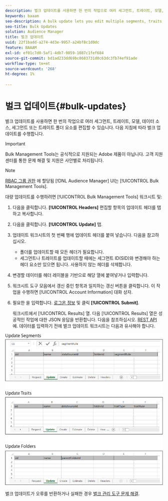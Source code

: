 ```yaml
---
description: 벌크 업데이트를 사용하면 한 번의 작업으로 여러 세그먼트, 트레이트, 모델, 데이터 소스, 세그먼트 또는 트레이트 폴더 요소를 편집할 수 있습니다. 다음 지침에 따라 벌크 업데이트를 수행합니다.
keywords: baaam
seo-description: A bulk update lets you edit multiple segments, traits, models, data sources, and segment or trait folder elements in a single operation. Follow these instructions to make bulk updates.
seo-title: Bulk Updates
solution: Audience Manager
title: 벌크 업데이트
uuid: 22f1badd-a274-4d3e-9957-a24bf8c1d0dc
feature: BAAAM
exl-id: ef01c7d0-5af1-4db7-9859-1087c1fef684
source-git-commit: bd1ad233dd69bc8683731d0c63dc3fb74ef91ade
workflow-type: tm+mt
source-wordcount: '268'
ht-degree: 1%

---
```


# 벌크 업데이트{#bulk-updates}

벌크 업데이트를 사용하면 한 번의 작업으로 여러 세그먼트, 트레이트, 모델, 데이터 소스, 세그먼트 또는 트레이트 폴더 요소를 편집할 수 있습니다. 다음 지침에 따라 벌크 업데이트를 수행합니다.

>[!IMPORTANT]
>
>Bulk Management Tools는 공식적으로 지원되는 Adobe 제품이 아닙니다. 고객 지원 센터를 통한 문제 해결 및 지원은 사안별로 처리됩니다.

<!-- 

t_bulk_updates.xml

 -->

>[!NOTE]
>
>[RBAC 그룹 권한](../../features/administration/administration-overview.md) 에 할당됨 [!DNL Audience Manager] UI는 [!UICONTROL Bulk Management Tools].

대량 업데이트를 수행하려면 [!UICONTROL Bulk Management Tools] 워크시트 및:

1. 다음을 클릭합니다. **[!UICONTROL Headers]** 편집할 항목의 업데이트 헤더를 탭하고 복사합니다.
2. 다음을 클릭합니다. **[!UICONTROL Update]** 탭.
3. 업데이트 워크시트의 첫 번째 행에 업데이트 헤더를 붙여 넣습니다. 다음을 참고하십시오.

   * 폴더를 업데이트할 때 모든 헤더가 필요합니다.
   * 세그먼트나 트레이트를 업데이트할 때에는 세그먼트 ID(SID)와 변경해야 하는 헤더 요소만 있으면 됩니다. 사용하지 않는 헤더를 삭제합니다.

4. 변경할 데이터를 헤더 레이블을 기반으로 해당 열에 붙여넣거나 입력합니다.
5. 워크시트 도구 모음에서 갱신 중인 항목과 일치하는 갱신 버튼을 클릭합니다.
이 작업을 수행하면 [!UICONTROL Account Information] 대화 상자.

6. 필요한 을 입력합니다. [로그온 정보](../../reference/bulk-management-tools/bulk-management-intro.md#auth-reqs) 및 클릭 **[!UICONTROL Submit]**.

   워크시트에서 [!UICONTROL Results] 열. 다음 [!UICONTROL Results] 열은 성공적인 작업에 대한 JSON 응답을 반환합니다. 다음을 참조하십시오. [REST API](../../api/rest-api-main/rest-api-main.md) 예. 데이터를 입력하기 전에 벌크 업데이트 워크시트는 다음과 유사해야 합니다.

![](assets/update.png)

벌크 업데이트가 오류를 반환하거나 실패한 경우 [벌크 관리 도구 문제 해결](../../reference/bulk-management-tools/bulk-troubleshooting.md).
